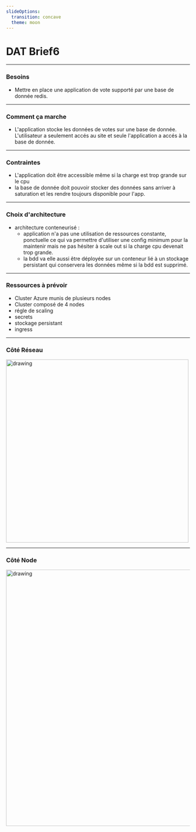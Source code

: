 ```yaml
---
slideOptions:
  transition: concave
  theme: moon
---
```

# DAT Brief6

---


### Besoins

- Mettre en place une application de vote supporté par une base de donnée redis.

---

### Comment ça marche
- L'application stocke les données de votes sur une base de donnée. L'utilisateur a seulement accés au site et seule l'application a accés à la base de donnée.


---

### Contraintes
- L'application doit être accessible même si la charge est trop grande sur le cpu 
- la base de donnée doit pouvoir stocker des données sans arriver à saturation et les rendre toujours disponible pour l'app.


---

### Choix d'architecture
- architecture conteneurisé : 
    - application n'a pas une utilisation de ressources constante, ponctuelle ce qui va permettre d'utiliser une config minimum pour la maintenir mais ne pas hésiter à scale out si la charge cpu devenait trop grande. 
    - la bdd va elle aussi être déployée sur un conteneur lié à un stockage persistant qui conservera les données même si la bdd est supprimé.

---

### Ressources à prévoir

- Cluster Azure munis de plusieurs nodes
- Cluster composé de 4 nodes
- régle de scaling
- secrets
- stockage persistant
- ingress

---

### Côté Réseau

<img src="https://i.imgur.com/auqOfg4.png" alt="drawing" width="500"/>


---

### Côté Node

<img src="https://i.imgur.com/EzfIILk.png" alt="drawing" width="700"/>

